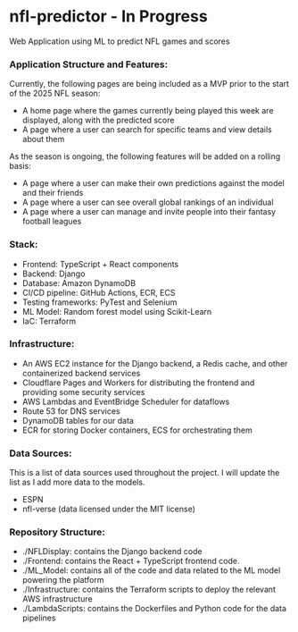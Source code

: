 # nfl-predictor - In Progress
Web Application using ML to predict NFL games and scores

### Application Structure and Features:

Currently, the following pages are being included as a MVP prior to the start of the 2025 NFL season:

- A home page where the games currently being played this week are displayed, along with the predicted score
- A page where a user can search for specific teams and view details about them

As the season is ongoing, the following features will be added on a rolling basis:

- A page where a user can make their own predictions against the model and their friends
- A page where a user can see overall global rankings of an individual
- A page where a user can manage and invite people into their fantasy football leagues

### Stack:

- Frontend: TypeScript + React components
- Backend: Django
- Database: Amazon DynamoDB
- CI/CD pipeline: GitHub Actions, ECR, ECS
- Testing frameworks: PyTest and Selenium
- ML Model: Random forest model using Scikit-Learn
- IaC: Terraform

### Infrastructure:

- An AWS EC2 instance for the Django backend, a Redis cache, and other containerized backend services
- Cloudflare Pages and Workers for distributing the frontend and providing some security services
- AWS Lambdas and EventBridge Scheduler for dataflows
- Route 53 for DNS services
- DynamoDB tables for our data
- ECR for storing Docker containers, ECS for orchestrating them

### Data Sources:

This is a list of data sources used throughout the project. I will update the list as I add more data to the models.

- ESPN
- nfl-verse (data licensed under the MIT license)

### Repository Structure:
- ./NFLDisplay: contains the Django backend code
- ./Frontend: contains the React + TypeScript frontend code.
- ./ML_Model: contains all of the code and data related to the ML model powering the platform
- ./Infrastructure: contains the Terraform scripts to deploy the relevant AWS infrastructure
- ./LambdaScripts: contains the Dockerfiles and Python code for the data pipelines
